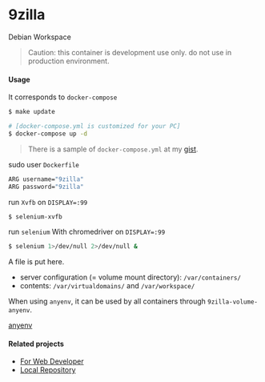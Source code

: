 # 9zilla
Debian Workspace

> Caution: this container is development use only. do not use in production environment.

#### Usage
It corresponds to `docker-compose`

``` sh
$ make update

# [docker-compose.yml is customized for your PC]
$ docker-compose up -d
```

> There is a sample of `docker-compose.yml` at my [gist](https://gist.github.com/nobiki/24ecf417fe4292edf01698b5f3642edd).

sudo user `Dockerfile`

``` sh
ARG username="9zilla"
ARG password="9zilla"
```

run `Xvfb` on `DISPLAY=:99`

``` sh
$ selenium-xvfb
```

run `selenium` With chromedriver on `DISPLAY=:99`

``` sh
$ selenium 1>/dev/null 2>/dev/null &
```

A file is put here.

* server configuration (= volume mount directory): `/var/containers/`
* contents: `/var/virtualdomains/` and `/var/workspace/`

When using `anyenv`, it can be used by all containers through `9zilla-volume-anyenv`.

[anyenv](https://github.com/riywo/anyenv)

#### Related projects

* [For Web Developer](https://github.com/nobiki?utf8=%E2%9C%93&tab=repositories&q=9zilla-nginx&type=&language=)
* [Local Repository](https://github.com/nobiki?utf8=%E2%9C%93&tab=repositories&q=9zilla-repos&type=&language=)
